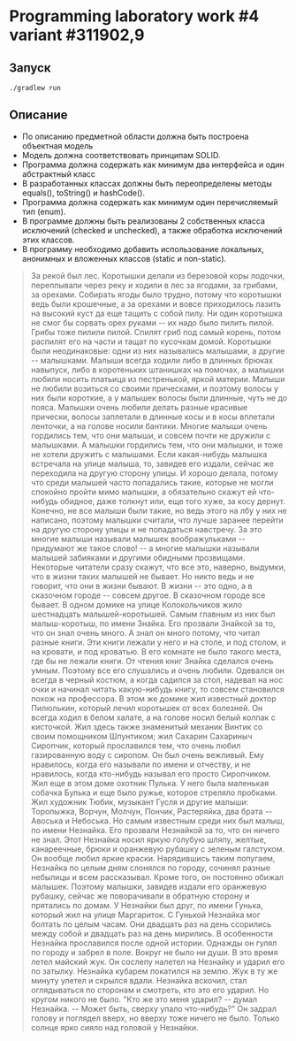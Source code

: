 # Programming laboratory work #4 variant #311902,9

## Запуск

```shell
./gradlew run
```

## Описание

- По описанию предметной области должна быть построена объектная модель
- Модель должна соответствовать принципам SOLID.
- Программа должна содержать как минимум два интерфейса и один абстрактный класс
- В разработанных классах должны быть переопределены методы equals(), toString() и hashCode().
- Программа должна содержать как минимум один перечисляемый тип (enum).
- В программе должны быть реализованы 2 собственных класса исключений (checked и unchecked), а также обработка исключений этих классов.
- В программу необходимо добавить использование локальных, анонимных и вложенных классов (static и non-static).

> За рекой был лес.
> Коротышки делали из березовой коры лодочки, переплывали через реку и ходили в лес за ягодами, за грибами, за орехами.
> Собирать ягоды было трудно, потому что коротышки ведь были крошечные, а за орехами и вовсе приходилось лазить на высокий куст да еще тащить с собой пилу.
> Ни один коротышка не смог бы сорвать орех руками -- их надо было пилить пилой.
> Грибы тоже пилили пилой.
> Спилят гриб под самый корень, потом распилят его на части и тащат по кусочкам домой.
> Коротышки были неодинаковые: одни из них назывались малышами, а другие -- малышками.
> Малыши всегда ходили либо в длинных брюках навыпуск, либо в коротеньких штанишках на помочах, а малышки любили носить платьица из пестренькой, яркой материи.
> Малыши не любили возиться со своими прическами, и поэтому волосы у них были короткие, а у малышек волосы были длинные, чуть не до пояса.
> Малышки очень любили делать разные красивые прически, волосы заплетали в длинные косы и в косы вплетали ленточки, а на голове носили бантики.
> Многие малыши очень гордились тем, что они малыши, и совсем почти не дружили с малышками.
> А малышки гордились тем, что они малышки, и тоже не хотели дружить с малышами.
> Если какая-нибудь малышка встречала на улице малыша, то, завидев его издали, сейчас же переходила на другую сторону улицы.
> И хорошо делала, потому что среди малышей часто попадались такие, которые не могли спокойно пройти мимо малышки, а обязательно скажут ей что-нибудь обидное, даже толкнут или, еще того хуже, за косу дернут.
> Конечно, не все малыши были такие, но ведь этого на лбу у них не написано, поэтому малышки считали, что лучше заранее перейти на другую сторону улицы и не попадаться навстречу.
> За это многие малыши называли малышек воображульками -- придумают же такое слово! -- а многие малышки называли малышей забияками и другими обидными прозвищами.
> Некоторые читатели сразу скажут, что все это, наверно, выдумки, что в жизни таких малышей не бывает.
> Но никто ведь и не говорит, что они в жизни бывают.
> В жизни -- это одно, а в сказочном городе -- совсем другое.
> В сказочном городе все бывает.
> В одном домике на улице Колокольчиков жило шестнадцать малышей-коротышей.
> Самым главным из них был малыш-коротыш, по имени Знайка.
> Его прозвали Знайкой за то, что он знал очень много.
> А знал он много потому, что читал разные книги.
> Эти книги лежали у него и на столе, и под столом, и на кровати, и под кроватью.
> В его комнате не было такого места, где бы не лежали книги.
> От чтения книг Знайка сделался очень умным.
> Поэтому все его слушались и очень любили.
> Одевался он всегда в черный костюм, а когда садился за стол, надевал на нос очки и начинал читать какую-нибудь книгу, то совсем становился похож на профессора.
> В этом же домике жил известный доктор Пилюлькин, который лечил коротышек от всех болезней.
> Он всегда ходил в белом халате, а на голове носил белый колпак с кисточкой.
> Жил здесь также знаменитый механик Винтик со своим помощником Шпунтиком; жил Сахарин Сахариныч Сиропчик, который прославился тем, что очень любил газированную воду с сиропом.
> Он был очень вежливый.
> Ему нравилось, когда его называли по имени и отчеству, и не нравилось, когда кто-нибудь называл его просто Сиропчиком.
> Жил еще в этом доме охотник Пулька.
> У него была маленькая собачка Булька и еще было ружье, которое стреляло пробками.
> Жил художник Тюбик, музыкант Гусля и другие малыши: Торопыжка, Ворчун, Молчун, Пончик, Растеряйка, два брата -- Авоська и Небоська.
> Но самым известным среди них был малыш, по имени Незнайка.
> Его прозвали Незнайкой за то, что он ничего не знал.
> Этот Незнайка носил яркую голубую шляпу, желтые, канареечные, брюки и оранжевую рубашку с зеленым галстуком.
> Он вообще любил яркие краски.
> Нарядившись таким попугаем, Незнайка по целым дням слонялся по городу, сочинял разные небылицы и всем рассказывал.
> Кроме того, он постоянно обижал малышек.
> Поэтому малышки, завидев издали его оранжевую рубашку, сейчас же поворачивали в обратную сторону и прятались по домам.
> У Незнайки был друг, по имени Гунька, который жил на улице Маргариток.
> С Гунькой Незнайка мог болтать по целым часам.
> Они двадцать раз на день ссорились между собой и двадцать раз на день мирились.
> В особенности Незнайка прославился после одной истории.
> Однажды он гулял по городу и забрел в поле.
> Вокруг не было ни души.
> В это время летел майский жук.
> Он сослепу налетел на Незнайку и ударил его по затылку.
> Незнайка кубарем покатился на землю.
> Жук в ту же минуту улетел и скрылся вдали.
> Незнайка вскочил, стал оглядываться по сторонам и смотреть, кто это его ударил.
> Но кругом никого не было.
> "Кто же это меня ударил? -- думал Незнайка.
> -- Может быть, сверху упало что-нибудь?" Он задрал голову и поглядел вверх, но вверху тоже ничего не было.
> Только солнце ярко сияло над головой у Незнайки.